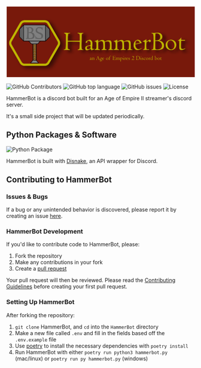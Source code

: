 ![](.github/images/HammerBot_Header_noborder.png)

![GitHub Contributors](https://img.shields.io/github/contributors/makayla-moster/HammerBot.svg?style=flat-square) ![GitHub top language](https://img.shields.io/github/languages/top/makayla-moster/HammerBot?style=flat-square) ![GitHub issues](https://img.shields.io/github/issues/makayla-moster/HammerBot?style=flat-square) ![License](https://img.shields.io/github/license/makayla-moster/HammerBot.svg?style=flat-square) 

HammerBot is a discord bot built for an Age of Empire II streamer's discord server. 

It's a small side project that will be updated periodically.



## Python Packages & Software
![Python Package](https://img.shields.io/badge/made%20with-python%203.9+-blue.svg?style=flat-square&logo=Python)

HammerBot is built with [Disnake](https://github.com/DisnakeDev/disnake), an API wrapper for Discord.

## Contributing to HammerBot

### Issues & Bugs
If a bug or any unintended behavior is discovered, please report it by creating an issue [here](https://github.com/makayla-moster/HammerBot/issues).

### HammerBot Development
If you'd like to contribute code to HammerBot, please:
1. Fork the repository 
2. Make any contributions in your fork       
3. Create a [pull request](https://github.com/makayla-moster/HammerBot/pulls)

Your pull request will then be reviewed. Please read the [Contributing Guidelines](https://github.com/makayla-moster/HammerBot/blob/main/CONTRIBUTING.md) before creating your first pull request.

### Setting Up HammerBot
After forking the repository:
1. `git clone` HammerBot, and `cd` into the `HammerBot` directory
2. Make a new file called `.env` and fill in the fields based off the `.env.example` file
3. Use [poetry](https://python-poetry.org) to install the necessary dependencies with `poetry install`
4. Run HammerBot with either `poetry run python3 hammerbot.py` (mac/linux) or `poetry run py hammerbot.py` (windows)
